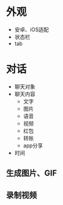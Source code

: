 # 外观

- 安卓、iOS适配
- 状态栏
- tab

# 对话

- 聊天对象
- 聊天内容
    - 文字
    - 图片
    - 语音
    - 视频
    - 红包
    - 转账
    - app分享
- 时间

## 生成图片、GIF
## 录制视频